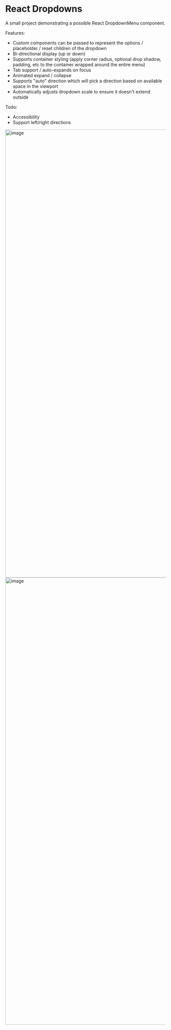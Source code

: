 # React Dropdowns

A small project demonstrating a possible React DropdownMenu component.

Features:
- Custom components can be passed to represent the options / placeholder / reset children of the dropdown
- Bi-directional display (up or down)
- Supports container styling (apply corner radius, optional drop shadow, padding, etc to the container wrapped around the entire menu)
- Tab support / auto-expands on focus
- Animated expand / collapse
- Supports "auto" direction which will pick a direction based on available space in the viewport
- Automatically adjusts dropdown scale to ensure it doesn't extend outside

Todo:
- Accessibility
- Support left/right directions

<img width="1403" alt="image" src="https://github.com/AdamEisfeld/react-dropdown/assets/2840242/d1229e78-8bfd-497e-8edf-741c54c05b84">

<img width="1401" alt="image" src="https://github.com/AdamEisfeld/react-dropdown/assets/2840242/06326cb8-ad08-4efe-8bb7-1ade44e380b6">
